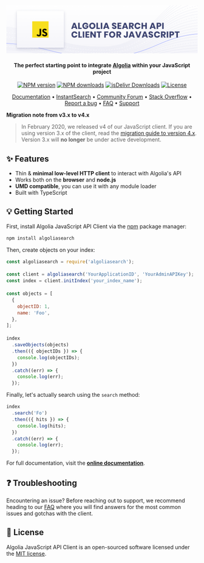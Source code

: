 <p align="center">
  <a href="https://www.algolia.com">
    <img alt="Algolia for JavaScript" src="https://raw.githubusercontent.com/algolia/algoliasearch-client-common/master/banners/javascript.png" >
  </a>

  <h4 align="center">The perfect starting point to integrate <a href="https://algolia.com" target="_blank">Algolia</a> within your JavaScript project</h4>

  <p align="center">
    <a href="https://npmjs.org/package/algoliasearch"><img src="https://img.shields.io/npm/v/algoliasearch.svg?style=flat-square" alt="NPM version"></img></a>
    <a href="http://npm-stat.com/charts.html?package=algoliasearch"><img src="https://img.shields.io/npm/dm/algoliasearch.svg?style=flat-square" alt="NPM downloads"></a>
    <a href="https://www.jsdelivr.com/package/npm/algoliasearch"><img src="https://data.jsdelivr.com/v1/package/npm/algoliasearch/badge" alt="jsDelivr Downloads"></img></a>
    <a href="LICENSE.txt"><img src="https://img.shields.io/badge/license-MIT-green.svg?style=flat-square" alt="License"></a>
  </p>
</p>

<p align="center">
  <a href="https://www.algolia.com/doc/api-client/getting-started/install/javascript/" target="_blank">Documentation</a>  •
  <a href="https://www.algolia.com/doc/guides/building-search-ui/what-is-instantsearch/js/" target="_blank">InstantSearch</a>  •
  <a href="https://discourse.algolia.com" target="_blank">Community Forum</a>  •
  <a href="http://stackoverflow.com/questions/tagged/algolia" target="_blank">Stack Overflow</a>  •
  <a href="https://github.com/algolia/algoliasearch-client-javascript/issues" target="_blank">Report a bug</a>  •
  <a href="https://www.algolia.com/doc/api-client/troubleshooting/faq/javascript/" target="_blank">FAQ</a>  •
  <a href="https://www.algolia.com/support" target="_blank">Support</a>
</p>

**Migration note from v3.x to v4.x**

> In February 2020, we released v4 of our JavaScript client. If you are using version 3.x of the client, read the [migration guide to version 4.x](https://www.algolia.com/doc/api-client/getting-started/upgrade-guides/javascript/). Version 3.x will **no longer** be under active development.

## ✨ Features

- Thin & **minimal low-level HTTP client** to interact with Algolia's API
- Works both on the **browser** and **node.js**
- **UMD compatible**, you can use it with any module loader
- Built with TypeScript

## 💡 Getting Started

First, install Algolia JavaScript API Client via the [npm](https://www.npmjs.com/get-npm) package manager:

```bash
npm install algoliasearch
```

Then, create objects on your index:

```js
const algoliasearch = require('algoliasearch');

const client = algoliasearch('YourApplicationID', 'YourAdminAPIKey');
const index = client.initIndex('your_index_name');

const objects = [
  {
    objectID: 1,
    name: 'Foo',
  },
];

index
  .saveObjects(objects)
  .then(({ objectIDs }) => {
    console.log(objectIDs);
  })
  .catch((err) => {
    console.log(err);
  });
```

Finally, let's actually search using the `search` method:

```js
index
  .search('Fo')
  .then(({ hits }) => {
    console.log(hits);
  })
  .catch((err) => {
    console.log(err);
  });
```

For full documentation, visit the **[online documentation](https://www.algolia.com/doc/api-client/getting-started/install/javascript/)**.

## ❓ Troubleshooting

Encountering an issue? Before reaching out to support, we recommend heading to our [FAQ](https://www.algolia.com/doc/api-client/troubleshooting/faq/javascript/) where you will find answers for the most common issues and gotchas with the client.

## 📄 License

Algolia JavaScript API Client is an open-sourced software licensed under the [MIT license](LICENSE.txt).

